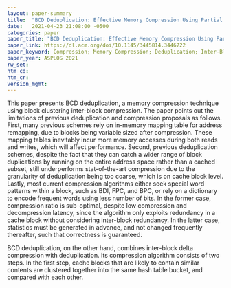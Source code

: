 ```yaml
---
layout: paper-summary
title:  "BCD Deduplication: Effective Memory Compression Using Partial Cache-Line Deduplication"
date:   2021-04-23 21:08:00 -0500
categories: paper
paper_title: "BCD Deduplication: Effective Memory Compression Using Partial Cache-Line Deduplication"
paper_link: https://dl.acm.org/doi/10.1145/3445814.3446722
paper_keyword: Compression; Memory Compression; Deduplication; Inter-Block Compression
paper_year: ASPLOS 2021
rw_set:
htm_cd:
htm_cr:
version_mgmt:
---
```


This paper presents BCD deduplication, a memory compression technique using block clustering inter-block compression.
The paper points out the limitations of previous deduplication and compression proposals as follows.
First, many previous schemes rely on in-memory mapping table for address remapping, due to blocks being 
variable sized after compression. These mapping tables inevitably incur more memory accesses during both reads
and writes, which will affect performance. 
Second, previous deduplication schemes, despite the fact that they can catch a wider range of block duplications
by running on the entire address space rather than a cached subset, still underperforms stat-of-the-art compression 
due to the granularity of deduplication being too coarse, which is on cache block level.
Lastly, most current compression algorithms either seek special word patterns within a block, such as BDI, FPC, 
and BPC, or rely on a dictionary to encode frequent words using less number of bits. In the former case, 
compression ratio is sub-optimal, despite low compression and decompression latency, since the algorithm only
exploits redundancy in a cache block without considering inter-block redundancy. In the latter case, statistics must
be generated in advance, and not changed frequently thereafter, such that correctness is guaranteed.

BCD deduplication, on the other hand, combines inter-block delta compression with deduplication. Its compression
algorithm consists of two steps. In the first step, cache blocks that are likely to contain similar contents are
clustered together into the same hash table bucket, and compared with each other. 